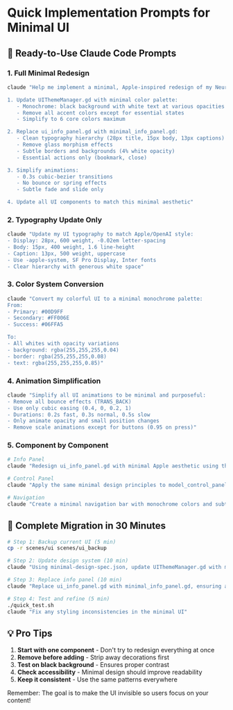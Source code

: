 # Quick Implementation Prompts for Minimal UI

## 🚀 Ready-to-Use Claude Code Prompts

### 1. Full Minimal Redesign
```bash
claude "Help me implement a minimal, Apple-inspired redesign of my NeuroVis UI:

1. Update UIThemeManager.gd with minimal color palette:
   - Monochrome: black background with white text at various opacities
   - Remove all accent colors except for essential states
   - Simplify to 6 core colors maximum

2. Replace ui_info_panel.gd with minimal_info_panel.gd:
   - Clean typography hierarchy (28px title, 15px body, 13px captions)
   - Remove glass morphism effects
   - Subtle borders and backgrounds (4% white opacity)
   - Essential actions only (bookmark, close)

3. Simplify animations:
   - 0.3s cubic-bezier transitions
   - No bounce or spring effects
   - Subtle fade and slide only

4. Update all UI components to match this minimal aesthetic"
```

### 2. Typography Update Only
```bash
claude "Update my UI typography to match Apple/OpenAI style:
- Display: 28px, 600 weight, -0.02em letter-spacing
- Body: 15px, 400 weight, 1.6 line-height  
- Caption: 13px, 500 weight, uppercase
- Use -apple-system, SF Pro Display, Inter fonts
- Clear hierarchy with generous white space"
```

### 3. Color System Conversion
```bash
claude "Convert my colorful UI to a minimal monochrome palette:
From:
- Primary: #00D9FF
- Secondary: #FF006E  
- Success: #06FFA5

To:
- All whites with opacity variations
- background: rgba(255,255,255,0.04)
- border: rgba(255,255,255,0.08)
- text: rgba(255,255,255,0.85)"
```

### 4. Animation Simplification
```bash
claude "Simplify all UI animations to be minimal and purposeful:
- Remove all bounce effects (TRANS_BACK)
- Use only cubic easing (0.4, 0, 0.2, 1)
- Durations: 0.2s fast, 0.3s normal, 0.5s slow
- Only animate opacity and small position changes
- Remove scale animations except for buttons (0.95 on press)"
```

### 5. Component by Component
```bash
# Info Panel
claude "Redesign ui_info_panel.gd with minimal Apple aesthetic using the code from minimal_info_panel.gd"

# Control Panel  
claude "Apply the same minimal design principles to model_control_panel.gd"

# Navigation
claude "Create a minimal navigation bar with monochrome colors and subtle interactions"
```

## 🎯 Complete Migration in 30 Minutes

```bash
# Step 1: Backup current UI (5 min)
cp -r scenes/ui scenes/ui_backup

# Step 2: Update design system (10 min)
claude "Using minimal-design-spec.json, update UIThemeManager.gd with minimal design tokens"

# Step 3: Replace info panel (10 min)
claude "Replace ui_info_panel.gd with minimal_info_panel.gd, ensuring all signals connect properly"

# Step 4: Test and refine (5 min)
./quick_test.sh
claude "Fix any styling inconsistencies in the minimal UI"
```

## 💡 Pro Tips

1. **Start with one component** - Don't try to redesign everything at once
2. **Remove before adding** - Strip away decorations first
3. **Test on black background** - Ensures proper contrast
4. **Check accessibility** - Minimal design should improve readability
5. **Keep it consistent** - Use the same patterns everywhere

Remember: The goal is to make the UI invisible so users focus on your content!

